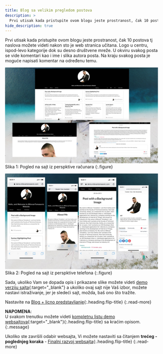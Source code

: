 ```yaml
---
title: Blog sa velikim pregledom postova
description: >
  Prvi utisak kada pristupite ovom blogu jeste prostranost, čak 10 postova tj naslova možete videti nakon sto je web stranica učitana... tekst Milovan Tomašević...
hide_description: true
---
```


Prvi utisak kada pristupite ovom blogu jeste prostranost, čak 10 postova tj naslova možete videti nakon sto je web stranica učitana. Logo u centru, ispod-levo kategorije dok su desno društvene mreže. U okviru svakog posta se vide komentari kao i ime i slika autora posta. Na kraju svakog posta je moguće napisati komentar na određenu temu.

![](/assets/img/sites/demo7/screenshot-from-mac.jpg)
Slika 1: Pogled na sajt iz perspktive računara
{:.figure}

![](/assets/img/sites/demo7/screenshot-from-iphone.jpg)
Slika 2: Pogled na sajt iz perspktive telefona
{:.figure}


Sada, ukoliko Vam se dopada opis i prikazane slike možete videti [demo verziju sajta][demo7]{:target="_blank"} a ukoliko ovaj sajt nije Vaš izbor, možete nastavi istraživanje, jer je sledeći sajt, možda, baš ono što tražite.


Nastavite na [Blog + licno predstavljanje]{:.heading.flip-title}
{:.read-more}

**NAPOMENA**: <br>U svakom trenutku možete videti [kompletnu listu demo websajtova]{:target="_blank"}{:.heading.flip-title} sa kraćim opisom.
{:.message}


Ukoliko ste završili odabir websajta, Vi možete nastaviti sa čitanjem **trećeg - poglednjeg koraka** - [Finalni razvoj websajta]{:.heading.flip-title}
{:.read-more}

[demo7]: https://www.demo.milovantomasevic.rs/demo7
[Blog + licno predstavljanje]: blog-licno-predstavljanje.md
[kompletnu listu demo websajtova]: https://www.demo.milovantomasevic.rs/
[Finalni razvoj websajta]: ../finalni-razvoj-websajta.md